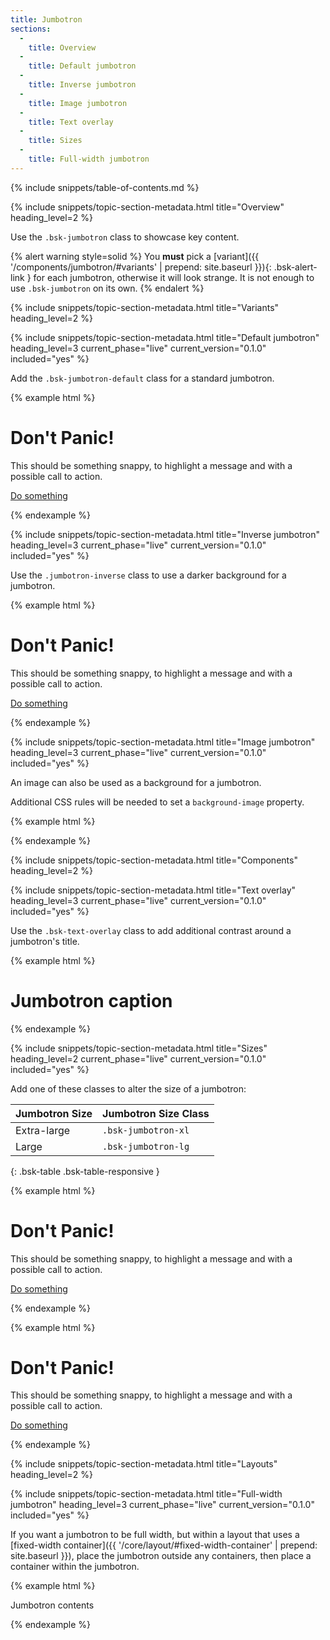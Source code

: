 ```yaml
---
title: Jumbotron
sections:
  -
    title: Overview
  -
    title: Default jumbotron
  -
    title: Inverse jumbotron
  -
    title: Image jumbotron
  -
    title: Text overlay
  -
    title: Sizes
  -
    title: Full-width jumbotron
---
```


{% include snippets/table-of-contents.md %}

{% include snippets/topic-section-metadata.html
  title="Overview"
  heading_level=2
%}

Use the `.bsk-jumbotron` class to showcase key content.

{% alert warning style=solid %}
You **must** pick a [variant]({{ '/components/jumbotron/#variants' | prepend: site.baseurl }}){: .bsk-alert-link } for each jumbotron, otherwise it will look strange. It is not enough to use `.bsk-jumbotron` on its own.
{% endalert %}

{% include snippets/topic-section-metadata.html
  title="Variants"
  heading_level=2
%}

{% include snippets/topic-section-metadata.html
  title="Default jumbotron"
  heading_level=3
  current_phase="live"
  current_version="0.1.0"
  included="yes"
%}

Add the `.bsk-jumbotron-default` class for a standard jumbotron.

{% example html %}
<div class="bsk-jumbotron bsk-jumbotron-default">
  <h1>Don't Panic!</h1>
  <p>This should be something snappy, to highlight a message and with a possible call to action.</p>
  <p><a class="bsk-btn bsk-btn-primary bsk-btn-lg" href="#" role="button">Do something</a></p>
</div>
{% endexample %}

{% include snippets/topic-section-metadata.html
  title="Inverse jumbotron"
  heading_level=3
  current_phase="live"
  current_version="0.1.0"
  included="yes"
%}

Use the `.jumbotron-inverse` class to use a darker background for a jumbotron.

{% example html %}
<div class="bsk-jumbotron bsk-jumbotron-inverse">
  <h1>Don't Panic!</h1>
  <p>This should be something snappy, to highlight a message and with a possible call to action.</p>
  <p><a class="bsk-btn bsk-btn-primary bsk-btn-lg" href="#" role="button">Do something</a></p>
</div>
{% endexample %}

{% include snippets/topic-section-metadata.html
  title="Image jumbotron"
  heading_level=3
  current_phase="live"
  current_version="0.1.0"
  included="yes"
%}

An image can also be used as a background for a jumbotron.

Additional CSS rules will be needed to set a `background-image` property.

{% example html %}
<div class="bsk-jumbotron bsk-jumbotron-image-example">
</div>
{% endexample %}

{% include snippets/topic-section-metadata.html
  title="Components"
  heading_level=2
%}

{% include snippets/topic-section-metadata.html
  title="Text overlay"
  heading_level=3
  current_phase="live"
  current_version="0.1.0"
  included="yes"
%}

Use the `.bsk-text-overlay` class to add additional contrast around a jumbotron's title.

{% example html %}
<div class="bsk-jumbotron bsk-jumbotron-image-example">
  <h1><span class="bsk-text-overlay">Jumbotron caption</span></h1>
</div>
{% endexample %}

{% include snippets/topic-section-metadata.html
  title="Sizes"
  heading_level=2
  current_phase="live"
  current_version="0.1.0"
  included="yes"
%}

Add one of these classes to alter the size of a jumbotron:

| Jumbotron Size | Jumbotron Size Class    |
| -------------- | ----------------------- |
| Extra-large    | `.bsk-jumbotron-xl`     |
| Large          | `.bsk-jumbotron-lg`     |
{: .bsk-table .bsk-table-responsive }

{% example html %}
<div class="bsk-jumbotron bsk-jumbotron-default bsk-jumbotron-lg">
  <h1>Don't Panic!</h1>
  <p>This should be something snappy, to highlight a message and with a possible call to action.</p>
  <p><a class="bsk-btn bsk-btn-primary bsk-btn-lg" href="#" role="button">Do something</a></p>
</div>
{% endexample %}

{% example html %}
<div class="bsk-jumbotron bsk-jumbotron-default bsk-jumbotron-xl">
  <h1>Don't Panic!</h1>
  <p>This should be something snappy, to highlight a message and with a possible call to action.</p>
  <p><a class="bsk-btn bsk-btn-primary bsk-btn-lg" href="#" role="button">Do something</a></p>
</div>
{% endexample %}

{% include snippets/topic-section-metadata.html
  title="Layouts"
  heading_level=2
%}

{% include snippets/topic-section-metadata.html
  title="Full-width jumbotron"
  heading_level=3
  current_phase="live"
  current_version="0.1.0"
  included="yes"
%}

If you want a jumbotron to be full width, but within a layout that uses a
[fixed-width container]({{ '/core/layout/#fixed-width-container' | prepend: site.baseurl }}), place the jumbotron
outside any containers, then place a container within the jumbotron.

{% example html %}
<!-- Content before the jumbotron, possibly in a container -->

<!-- Jumbotron, not in a container -->
<div class="bsk-jumbotron">
  <div class="bsk-container">
    <!-- Jumbotron contents only are contained in a fixed-width container -->
    Jumbotron contents
  </div>
</div>

<!-- Content after the jumbotron, probably in a container -->
{% endexample %}
